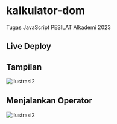 # kalkulator-dom
Tugas JavaScript PESILAT Alkademi 2023

## Live Deploy


## Tampilan 
![ilustrasi2](https://user-images.githubusercontent.com/75374189/236570588-81742b6b-3277-4ae0-a16f-fd3707695a92.jpg)

## Menjalankan Operator
![ilustrasi2](https://user-images.githubusercontent.com/75374189/236570642-60fae143-9dae-4292-98e6-4e14797086b0.jpg)

